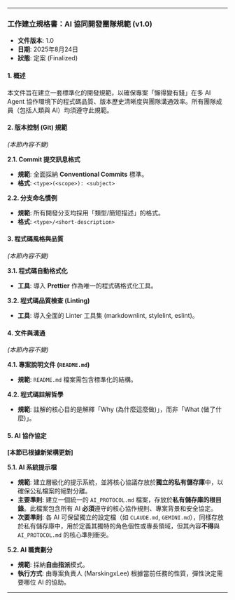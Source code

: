 
-----

### **工作建立規格書：AI 協同開發團隊規範 (v1.0)**

  * **文件版本**: 1.0
  * **日期**: 2025年8月24日
  * **狀態**: 定案 (Finalized)

#### **1. 概述**

本文件旨在建立一套標準化的開發規範，以確保專案「懶得變有錢」在多 AI Agent 協作環境下的程式碼品質、版本歷史清晰度與團隊溝通效率。所有團隊成員（包括人類與 AI）均須遵守此規範。

#### **2. 版本控制 (Git) 規範**

*(本節內容不變)*

**2.1. Commit 提交訊息格式**

  * **規範**: 全面採納 **Conventional Commits** 標準。
  * **格式**: `<type>(<scope>): <subject>`

**2.2. 分支命名慣例**

  * **規範**: 所有開發分支均採用「類型/簡短描述」的格式。
  * **格式**: `<type>/<short-description>`

#### **3. 程式碼風格與品質**

*(本節內容不變)*

**3.1. 程式碼自動格式化**

  * **工具**: 導入 **Prettier** 作為唯一的程式碼格式化工具。

**3.2. 程式碼品質檢查 (Linting)**

  * **工具**: 導入全面的 Linter 工具集 (markdownlint, stylelint, eslint)。

#### **4. 文件與溝通**

*(本節內容不變)*

**4.1. 專案說明文件 (`README.md`)**

  * **規範**: `README.md` 檔案需包含標準化的結構。

**4.2. 程式碼註解哲學**

  * **規範**: 註解的核心目的是解釋「Why (為什麼這麼做)」，而非「What (做了什麼)」。

#### **5. AI 協作協定**

**[本節已根據新架構更新]**

**5.1. AI 系統提示檔**

  * **規範**: 建立層級化的提示系統，並將核心協議存放於**獨立的私有儲存庫**中，以確保公私檔案的絕對分離。
  * **主要準則**: 建立一個統一的 `AI_PROTOCOL.md` 檔案，存放於**私有儲存庫的根目錄**。此檔案包含所有 AI **必須**遵守的核心協作規則、專案背景和安全協定。
  * **次要準則**: 各 AI 可保留獨立的設定檔（如 `CLAUDE.md`, `GEMINI.md`），同樣存放於私有儲存庫中，用於定義其獨特的角色個性或專長領域，但其內容**不得**與 `AI_PROTOCOL.md` 的核心準則衝突。

**5.2. AI 職責劃分**

  * **規範**: 採納**自由指派**模式。
  * **執行方式**: 由專案負責人 (MarskingxLee) 根據當前任務的性質，彈性決定需要哪位 AI 的協助。

-----

